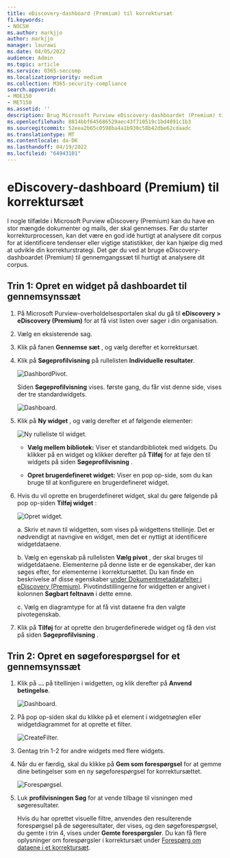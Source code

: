 ```yaml
---
title: eDiscovery-dashboard (Premium) til korrektursæt
f1.keywords:
- NOCSH
ms.author: markjjo
author: markjjo
manager: laurawi
ms.date: 04/05/2022
audience: Admin
ms.topic: article
ms.service: O365-seccomp
ms.localizationpriority: medium
ms.collection: M365-security-compliance
search.appverid:
- MOE150
- MET150
ms.assetid: ''
description: Brug Microsoft Purview eDiscovery-dashboardet (Premium) til gennemgangssæt til hurtigt at analysere dit corpus for at identificere tendenser eller nøglestatistikker, der kan hjælpe dig med at udvikle din korrekturstrategi.
ms.openlocfilehash: 8814bbf645686529aec43f710519c1bd4891c1b3
ms.sourcegitcommit: 52eea2b65c0598ba4a1b930c58b42dbe62cdaadc
ms.translationtype: MT
ms.contentlocale: da-DK
ms.lasthandoff: 04/19/2022
ms.locfileid: "64943101"
---
```

# <a name="ediscovery-premium-dashboard-for-review-sets"></a>eDiscovery-dashboard (Premium) til korrektursæt

I nogle tilfælde i Microsoft Purview eDiscovery (Premium) kan du have en stor mængde dokumenter og mails, der skal gennemses. Før du starter korrekturprocessen, kan det være en god idé hurtigt at analysere dit corpus for at identificere tendenser eller vigtige statistikker, der kan hjælpe dig med at udvikle din korrekturstrategi. Det gør du ved at bruge eDiscovery-dashboardet (Premium) til gennemgangssæt til hurtigt at analysere dit corpus.

## <a name="step-1-create-a-widget-on-the-review-set-dashboard"></a>Trin 1: Opret en widget på dashboardet til gennemsynssæt

1. På Microsoft Purview-overholdelsesportalen skal du gå til **eDiscovery > eDiscovery (Premium)** for at få vist listen over sager i din organisation.
  
2. Vælg en eksisterende sag.
  
3. Klik på fanen **Gennemse sæt** , og vælg derefter et korrektursæt.
  
4. Klik på **Søgeprofilvisning** på rullelisten **Individuelle resultater**. 

   ![DashbordPivot.](../media/dashboardpivot.png)

   Siden **Søgeprofilvisning** vises. første gang, du får vist denne side, vises der tre standardwidgets.

   ![Dashboard.](../media/dashboardonly.png)
  
5. Klik på **Ny widget** , og vælg derefter et af følgende elementer:

   ![Ny rulleliste til widget.](../media/NewWidgetDropdownBox.png)

   - **Vælg mellem bibliotek:** Viser et standardbibliotek med widgets. Du klikker på en widget og klikker derefter på **Tilføj** for at føje den til widgets på siden **Søgeprofilvisning** .
  
   - **Opret brugerdefineret widget:** Viser en pop op-side, som du kan bruge til at konfigurere en brugerdefineret widget. 

6. Hvis du vil oprette en brugerdefineret widget, skal du gøre følgende på pop op-siden **Tilføj widget** :

   ![Opret widget.](../media/addwidget.png)

    a. Skriv et navn til widgetten, som vises på widgettens titellinje. Det er nødvendigt at navngive en widget, men det er nyttigt at identificere widgetdataene.

    b. Vælg en egenskab på rullelisten **Vælg pivot** , der skal bruges til widgetdataene. Elementerne på denne liste er de egenskaber, der kan søges efter, for elementerne i korrektursættet. Du kan finde en beskrivelse af disse egenskaber [under Dokumentmetadatafelter i eDiscovery (Premium)](document-metadata-fields-in-Advanced-eDiscovery.md). Pivotindstillingerne for widgetten er angivet i kolonnen **Søgbart feltnavn** i dette emne.

    c. Vælg en diagramtype for at få vist dataene fra den valgte pivotegenskab.

  6. Klik på **Tilføj** for at oprette den brugerdefinerede widget og få den vist på siden **Søgeprofilvisning** .

## <a name="step-2-create-a-review-set-search-query"></a>Trin 2: Opret en søgeforespørgsel for et gennemsynssæt

1. Klik på **...** på titellinjen i widgetten, og klik derefter på **Anvend betingelse**.

   ![Dashboard.](../media/searchprofilehome.png)

2. På pop op-siden skal du klikke på et element i widgetnøglen eller widgetdiagrammet for at oprette et filter.

   ![CreateFilter.](../media/applyconditionfilter.png)

3. Gentag trin 1-2 for andre widgets med flere widgets. 

4. Når du er færdig, skal du klikke på **Gem som forespørgsel** for at gemme dine betingelser som en ny søgeforespørgsel for korrektursættet.

   ![Forespørgsel.](../media/savequery.png)

5. Luk **profilvisningen Søg** for at vende tilbage til visningen med søgeresultater.

   Hvis du har oprettet visuelle filtre, anvendes den resulterende forespørgsel på de søgeresultater, der vises, og den søgeforespørgsel, du gemte i trin 4, vises under **Gemte forespørgsler**. Du kan få flere oplysninger om forespørgsler i korrektursæt under [Forespørg om dataene i et korrektursæt](review-set-search.md).

